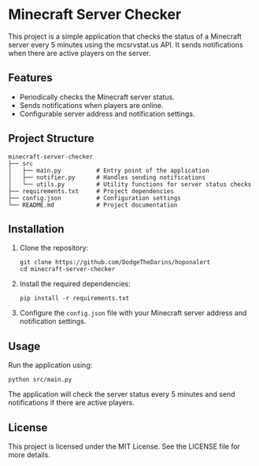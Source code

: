 # Minecraft Server Checker

This project is a simple application that checks the status of a Minecraft server every 5 minutes using the mcsrvstat.us API. It sends notifications when there are active players on the server.

## Features

- Periodically checks the Minecraft server status.
- Sends notifications when players are online.
- Configurable server address and notification settings.

## Project Structure

```
minecraft-server-checker
├── src
│   ├── main.py          # Entry point of the application
│   ├── notifier.py      # Handles sending notifications
│   └── utils.py         # Utility functions for server status checks
├── requirements.txt     # Project dependencies
├── config.json          # Configuration settings
└── README.md            # Project documentation
```


## Installation

1. Clone the repository:
   ```
   git clone https://github.com/DodgeTheDarins/hoponalert
   cd minecraft-server-checker
   ```

2. Install the required dependencies:
   ```
   pip install -r requirements.txt
   ```

3. Configure the `config.json` file with your Minecraft server address and notification settings.

## Usage

Run the application using:
```
python src/main.py
```

The application will check the server status every 5 minutes and send notifications if there are active players.

## License

This project is licensed under the MIT License. See the LICENSE file for more details.